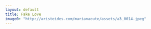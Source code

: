 ```yaml
---
layout: default
title: Fake Love
image0: "http://aristeides.com/marianacute/assets/a3_0014.jpeg"
---
```

